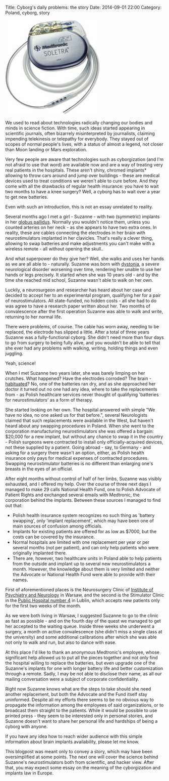 ﻿Title: Cyborg's daily problems: the story
Date: 2014-09-01 22:00
Category: Poland, cyborg, story

<a href="http://professional.medtronic.com/pt/neuro/dbs-md/prod/soletra/">
  <img class="article-img" src="images/02_cyborg_story/medtronic-soletra.jpg" style="width: 300px; height: 300px;" title="Soletra neurostimulator by Medtronic">
</a>

We used to read about technologies radically changing our bodies and minds in science fiction. With time, such ideas started appearing in scientific journals, often bizarrely misinterpreted by journalists, claiming impending telekinesis or telepathy for everybody. They stayed out of scopes of normal people's lives, with a status of almost a legend, not closer than Moon landing or Mars exploration.

Very few people are aware that technologies such as cyborgization (and I'm not afraid to use that word) are available now and are a way of treating very real patients in the hospitals. These aren't shiny, chromed implants<span title="well, actually they are, but you won't see chrome under the skin">*</span> allowing to throw cars around and jump over buildings - these are medical devices used to treat conditions we weren't able to cure before. And they come with all the drawbacks of regular health insurance: you have to wait two months to have a knee surgery? Well, a cyborg has to wait over a year to get new batteries.

Even with such an introduction, this is not an essay unrelated to reality.

Several months ago I met a girl - Suzanne - with two (symmetric) implants in her [globus pallidus]. Normally you wouldn't notice them, unless you counted arteries on her neck - as she appears to have two extra ones. In reality, these are cables connecting the electrodes in her brain with neurostimulators implanted in her clavicles. That's really a clever thing, allowing to swap batteries and make adjustments you can't make with a wireless remote - all without opening the skull..

And what superpower do they give her? Well, she walks and uses her hands as we are all able to - naturally. Suzanne was born with [dystonia], a severe neurological disorder worsening over time, rendering her unable to use her hands or legs precisely. It started when she was 10 years old - and by the time she reached mid school, Suzanne wasn't able to walk on her own.

Luckily, a neurosurgeon and researcher has heard about her case and decided to accept her to an experimental program, qualifying her for a pair of neurostimulators. All state-funded, no hidden costs - all she had to do was agree to have a research paper written about her. Two months of convalescence after the first operation Suzanne was able to walk and write, returning to her normal life.

There were problems, of course. The cable has worn away, needing to be replaced, the electrode has slipped a little. After a total of three years Suzanne was a fully-functional cyborg. She didn't need more than four days to go from surgery to being fully alive, and you wouldn't be able to tell that she ever had any problems with walking, writing, holding things and even juggling.

Yeah, science!

When I met Suzanne two years later, she was barely limping on her crutches. What happened? Have the electrodes corroded? The brain - [habituated]? No, one of the batteries ran dry, and as she approached her doctor it turned out no one had any idea, where to take the replacements from - as Polish healthcare services never thought of qualifying 'batteries for neurostimulators' as a form of therapy.

She started looking on her own. The hospital answered with simple "We have no idea, no one asked us for that before.", several Neurologists claimed that such replacements were available in the West, but haven't heard about any swapping procedures in Poland. When she went to the corporation manufacturing neurostimulators she was offered a bargain: $20,000 for a new implant, but without any chance to swap it in the country - Polish surgeons were contracted to install only officially-acquired devices, not these supplied by a patient. Going abroad - say, to Germany - and asking for a surgery there wasn't an option, either, as Polish health insurance only pays for medical expenses of contracted procedures. Swapping neurostimulator batteries is no different than enlarging one's breasts in the eyes of an official.

After eight months without control of half of her limbs, Suzanne was visibly exhausted, and I offered my help. Over the course of three next days I managed to make 29 calls National Health Fund, one to Polish Advocate of Patient Rights and exchanged several emails with Medtronic, the corporation behind the implants.
Between these sources I managed to find out that:
 - Polish health insurance system recognizes no such thing as 'battery swapping', only 'implant replacement', which may have been one of main sources of confusion among officials.
 - Implants for existing patients are offered for as low as $7000, but the costs can be covered by the insurance.
 - Normal hospitals are limited with one replacement per year or per several months (not per patient), and can only help patients who were originally implanted there.
 - There are, however, two healthcare units in Poland able to help patients from the outside and implant up to several new neurostimulators a month. However, the knowledge about them is very limited and neither the Advocate or National Health Fund were able to provide with their names.

First of aforementioned places is the Neurosurgery Clinic of [Institute of Psychiatry and Neurology] in Warsaw, and the second is the Stimulator Clinic in the [Public Hospital number 4] in Lublin, which accepts new patients only for the first two weeks of the month.

As we were both living in Warsaw, I suggested Suzanne to go to the clinic as fast as possible - and on the fourth day of the quest we managed to get her accepted to the waiting queue. Inside three weeks she underwent a surgery, a month on active convalescence (she didn't miss a single class at the university) and some additional calibrations after which she was able not only to walk and run, but also to dance with ease.

At this place I'd like to thank an anonymous Medtronic's employee, whose significant help allowed us to put all the pieces together and not only find the hospital willing to replace the batteries, but even upgrade one of the Suzanne's implants for one with longer battery life and better customization through a remote. Sadly, I may be not able to disclose their name, as all our mailing conversation were a subject of corporate confidentiality.

Right now Suzanne knows what are the steps to take should she need another replacement, but both the Advocate and the Fund itself stay uninformed. Despite all my efforts there seems to be no obvious way to propagate the information among the employees of said organizations, or to broadcast them straight to the patients. While it would be possible to use printed press - they seem to be interested only in personal stories, and Suzanne doesn't want to share her personal life and hardships of being a cyborg with anyone.

If you have any idea how to reach wider audience with this simple information about brain implants availability, please let me know.

This blogpost was meant only to convey a story, which may have been oversimplified at some points. The next one will cover the science behind Suzanne's neurostimulators both from scientific, and hacker view. After that, you may expect some essay on the meaning of the cyborgization and implants law in Europe.

[globus pallidus]: http://en.wikipedia.org/wiki/Globus_pallidus
[dystonia]: http://en.wikipedia.org/wiki/Dystonia
[habituated]: http://en.wikipedia.org/wiki/Habituation
[Institute of Psychiatry and Neurology]: http://www.ipin.edu.pl/
[Public Hospital number 4]: http://www.spsk4.lublin.pl/

